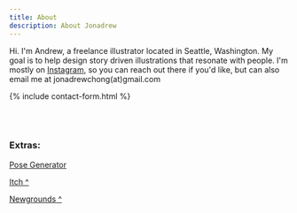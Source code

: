 ```yaml
---
title: About
description: About Jonadrew
---
```


Hi. I'm Andrew, a freelance illustrator located in Seattle, Washington. My goal is to help design story driven illustrations that resonate with people. I'm mostly on [Instagram](https://www.instagram.com/jonadrew_/), so you can reach out there if you'd like, but can also email me at jonadrewchong(at)gmail.com


{% include contact-form.html %}


<br />
<br />

### Extras:


[Pose Generator](../pose/)

[Itch ^](https://jonadrew.itch.io/) 

[Newgrounds ^](https://jonadrew.newgrounds.com)
 
  <!-- but I also have a gallery up on 
 [Daily Paint Works](https://www.dailypaintworks.com/Artists/-jonadrew-13091) for most of 
 my oil paintings -->


<br />
<br />


